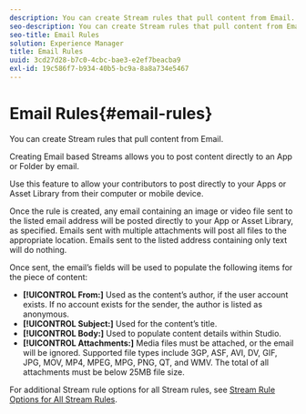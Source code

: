 ```yaml
---
description: You can create Stream rules that pull content from Email.
seo-description: You can create Stream rules that pull content from Email.
seo-title: Email Rules
solution: Experience Manager
title: Email Rules
uuid: 3cd27d28-b7c0-4cbc-bae3-e2ef7beacba9
exl-id: 19c586f7-b934-40b5-bc9a-8a8a734e5467
---
```

# Email Rules{#email-rules}

You can create Stream rules that pull content from Email.

Creating Email based Streams allows you to post content directly to an App or Folder by email.

Use this feature to allow your contributors to post directly to your Apps or Asset Library from their computer or mobile device.

Once the rule is created, any email containing an image or video file sent to the listed email address will be posted directly to your App or Asset Library, as specified. Emails sent with multiple attachments will post all files to the appropriate location. Emails sent to the listed address containing only text will do nothing.

Once sent, the email’s fields will be used to populate the following items for the piece of content:

* **[!UICONTROL From:]** Used as the content’s author, if the user account exists. If no account exists for the sender, the author is listed as anonymous.
* **[!UICONTROL Subject:]** Used for the content’s title.
* **[!UICONTROL Body:]** Used to populate content details within Studio.
* **[!UICONTROL Attachments:]** Media files must be attached, or the email will be ignored. Supported file types include 3GP, ASF, AVI, DV, GIF, JPG, MOV, MP4, MPEG, MPG, PNG, QT, and WMV. The total of all attachments must be below 25MB file size.

For additional Stream rule options for all Stream rules, see [Stream Rule Options for All Stream Rules](../c-streams/c-stream-rule-options-for-all-stream-rules.md#c_stream_rule_options_for_all_stream_rules).

